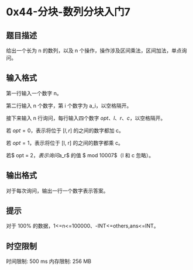 # 0x44-分块-数列分块入门7

## 题目描述

给出一个长为 n 的数列，以及 n 个操作，操作涉及区间乘法，区间加法，单点询问。

## 输入格式

第一行输入一个数字 n。

第二行输入 n 个数字，第 i 个数字为 a_i，以空格隔开。

接下来输入 n 行询问，每行输入四个数字 $opt 、l、r、c$，以空格隔开。

若 $opt  = 0$，表示将位于 $[l, r]$ 的之间的数字都加 c。

若 $opt  = 1$，表示将位于 [l, r] 的之间的数字都乘 c。

若$ opt  = 2$，表示询问$a_r$ 的值 $ mod  10007$（l 和 c 忽略）。

## 输出格式

对于每次询问，输出一行一个数字表示答案。



## 提示

对于 100% 的数据，1<=n<=100000、-INT<=others,ans<=INT。



## 时空限制

时间限制: 500 ms
内存限制: 256 MB
